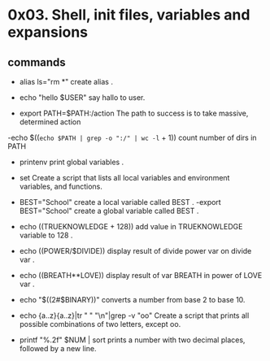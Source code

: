 # 0x03. Shell, init files, variables and expansions

##  commands

- alias ls="rm *"
create alias .

- echo "hello $USER"
say hallo to user.
- export PATH=$PATH:/action
The path to success is to take massive, determined action

-echo $((`echo $PATH | grep -o ":/" | wc -l` + 1))
count number of dirs in PATH
- printenv
print global variables .

- set
Create a script that lists all local variables and environment variables, and functions.

- BEST="School"
create a local variable called BEST .
-export BEST="School"
create a global variable called BEST .

- echo $(($TRUEKNOWLEDGE + 128))
add value in TRUEKNOWLEDGE variable  to 128  .
- echo $(($POWER/$DIVIDE))
display result of divide power var on divide var .
- echo $(($BREATH**LOVE))
display result of var BREATH in power of  LOVE var .

- echo "$((2#$BINARY))"
converts a number from base 2 to base 10.

- echo {a..z}{a..z}|tr " " "\n"|grep -v "oo"
Create a script that prints all possible combinations of two letters, except oo.
- printf "%.2f" $NUM | sort
prints a number with two decimal places, followed by a new line.